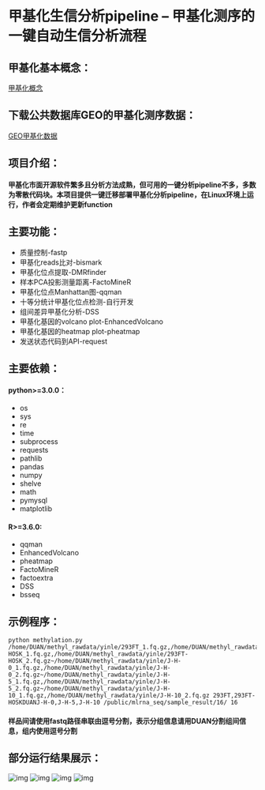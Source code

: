 甲基化生信分析pipeline – 甲基化测序的一键自动生信分析流程
=======================================
## 甲基化基本概念：
[甲基化概念](https://www.thermofisher.cn/cn/zh/home/life-science/epigenetics-noncoding-rna-research/methylation-analysis-.html)
## 下载公共数据库GEO的甲基化测序数据：
[GEO甲基化数据](https://www.ncbi.nlm.nih.gov/gds/?term=methylation>)
## 项目介绍：
#### 甲基化市面开源软件繁多且分析方法成熟，但可用的一键分析pipeline不多，多数为零散代码块。本项目提供一键迁移部署甲基化分析pipeline，在Linux环境上运行，作者会定期维护更新function
## 主要功能：
-    质量控制-fastp
-    甲基化reads比对-bismark
-    甲基化位点提取-DMRfinder
-    样本PCA投影测量距离-FactoMineR
-    甲基化位点Manhattan图-qqman
-    十等分统计甲基化位点检测-自行开发
-    组间差异甲基化分析-DSS
-    甲基化基因的volcano plot-EnhancedVolcano
-    甲基化基因的heatmap plot-pheatmap
-    发送状态代码到API-request
## 主要依赖：
#### python>=3.0.0：
-    os
-    sys
-    re
-    time
-    subprocess
-    requests
-    pathlib
-    pandas
-    numpy
-    shelve
-    math
-    pymysql
-    matplotlib
#### R>=3.6.0:
-    qqman
-    EnhancedVolcano
-    pheatmap
-    FactoMineR
-    factoextra
-    DSS
-    bsseq
## 示例程序：
    python methylation.py /home/DUAN/methyl_rawdata/yinle/293FT_1.fq.gz,/home/DUAN/methyl_rawdata/yinle/293FT_2.fq.gz~/home/DUAN/methyl_rawdata/yinle/293FT-HOSK_1.fq.gz,/home/DUAN/methyl_rawdata/yinle/293FT-HOSK_2.fq.gz~/home/DUAN/methyl_rawdata/yinle/J-H-0_1.fq.gz,/home/DUAN/methyl_rawdata/yinle/J-H-0_2.fq.gz~/home/DUAN/methyl_rawdata/yinle/J-H-5_1.fq.gz,/home/DUAN/methyl_rawdata/yinle/J-H-5_2.fq.gz~/home/DUAN/methyl_rawdata/yinle/J-H-10_1.fq.gz,/home/DUAN/methyl_rawdata/yinle/J-H-10_2.fq.gz 293FT,293FT-HOSKDUANJ-H-0,J-H-5,J-H-10 /public/mlrna_seq/sample_result/16/ 16
#### 样品间请使用fastq路径串联由逗号分割，表示分组信息请用DUAN分割组间信息，组内使用逗号分割
## 部分运行结果展示：
![img](https://gitee.com/duangao/methylation/raw/master/sample_result/heatmap.png)
![img](https://gitee.com/duangao/methylation/raw/master/sample_result/manhattan.png)
![img](https://gitee.com/duangao/methylation/raw/master/sample_result/slice.png)
![img](https://gitee.com/duangao/methylation/raw/master/sample_result/volcano.png)

    
    
    


